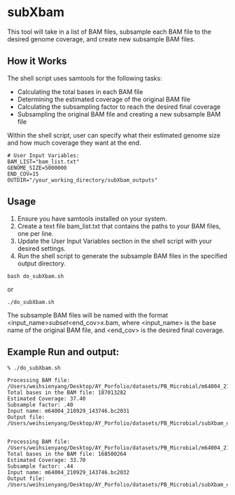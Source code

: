 # subXbam
This tool will take in a list of BAM files, subsample each BAM file to the desired genome coverage, and create new subsample BAM files.

## How it Works
The shell script uses samtools for the following tasks:
- Calculating the total bases in each BAM file
- Determining the estimated coverage of the original BAM file
- Calculating the subsampling factor to reach the desired final coverage
- Subsampling the original BAM file and creating a new subsample BAM file


Within the shell script, user can specify what their estimated genome size and how much coverage they want at the end.  
```
# User Input Variables:
BAM_LIST="bam_list.txt"
GENOME_SIZE=5000000
END_COV=15
OUTDIR="/your_working_directory/subXbam_outputs"
```


## Usage
1. Ensure you have samtools installed on your system.
2. Create a text file bam_list.txt that contains the paths to your BAM files, one per line.
3. Update the User Input Variables section in the shell script with your desired settings.
4. Run the shell script to generate the subsample BAM files in the specified output directory.

```
bash do_subXbam.sh
```
or 
```
./do_subXbam.sh
```


The subsample BAM files will be named with the format <input_name>_subset_<end_cov>x.bam, where <input_name> is the base name of the original BAM file, and <end_cov> is the desired final coverage.

## Example Run and output:
```
% ./do_subXbam.sh 

Processing BAM file: /Users/weihsienyang/Desktop/AY_Porfolio/datasets/PB_Microbial/m64004_210929_143746.bc2031.bam
Total bases in the BAM file: 187013282
Estimated Coverage: 37.40
Subsample factor: .40
Input name: m64004_210929_143746.bc2031
Output file: /Users/weihsienyang/Desktop/AY_Porfolio/datasets/PB_Microbial/subXbam_outputs/m64004_210929_143746.bc2031_subset_15x.bam
 

Processing BAM file: /Users/weihsienyang/Desktop/AY_Porfolio/datasets/PB_Microbial/m64004_210929_143746.bc2032.bam
Total bases in the BAM file: 168500264
Estimated Coverage: 33.70
Subsample factor: .44
Input name: m64004_210929_143746.bc2032
Output file: /Users/weihsienyang/Desktop/AY_Porfolio/datasets/PB_Microbial/subXbam_outputs/m64004_210929_143746.bc2032_subset_15x.bam
 
```

